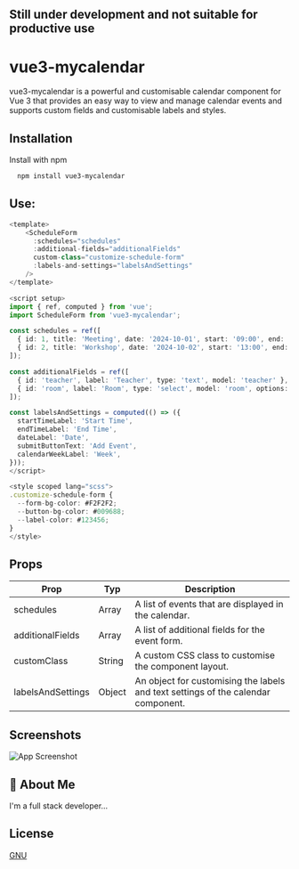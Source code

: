 
## Still under development and not suitable for productive use

# vue3-mycalendar

vue3-mycalendar is a powerful and customisable calendar component for Vue 3 that provides an easy way to view and manage calendar events and supports custom fields and customisable labels and styles.

## Installation

Install with npm

```bash
  npm install vue3-mycalendar
```

## Use:

```typescript
<template>
    <ScheduleForm 
      :schedules="schedules" 
      :additional-fields="additionalFields" 
      custom-class="customize-schedule-form"
      :labels-and-settings="labelsAndSettings"
    />
</template>

<script setup>
import { ref, computed } from 'vue';
import ScheduleForm from 'vue3-mycalendar';

const schedules = ref([
  { id: 1, title: 'Meeting', date: '2024-10-01', start: '09:00', end: '10:00' },
  { id: 2, title: 'Workshop', date: '2024-10-02', start: '13:00', end: '15:00' },
]);

const additionalFields = ref([
  { id: 'teacher', label: 'Teacher', type: 'text', model: 'teacher' },
  { id: 'room', label: 'Room', type: 'select', model: 'room', options: [{ id: 1, name: 'Room 1' }, { id: 2, name: 'Room 2' }] },
]);

const labelsAndSettings = computed(() => ({
  startTimeLabel: 'Start Time',    
  endTimeLabel: 'End Time',        
  dateLabel: 'Date',               
  submitButtonText: 'Add Event',   
  calendarWeekLabel: 'Week',       
}));
</script>

<style scoped lang="scss">
.customize-schedule-form {
  --form-bg-color: #F2F2F2;
  --button-bg-color: #009688;
  --label-color: #123456;
}
</style>
```


## Props

| Prop              | Typ    | Description                                                        |
| ------------------|--------| ------------------------------------------------------------------ |
| schedules         |   Array     | A list of events that are displayed in the calendar.          |
| additionalFields  |   Array     | A list of additional fields for the event form.               |
| customClass       |   String    | A custom CSS class to customise the component layout.         |
| labelsAndSettings |   Object    | An object for customising the labels and text settings of the calendar component. |


## Screenshots

![App Screenshot](https://i.postimg.cc/3Jbqnwmf/Bildschirmfoto-2024-10-31-um-17-09-13.png)

## 🚀 About Me
I'm a full stack developer...

## License

[GNU](https://choosealicense.com/licenses/mit/)